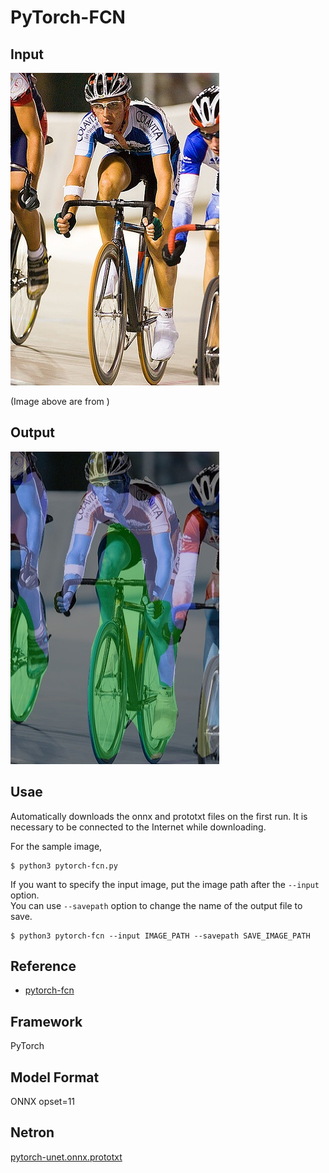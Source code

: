 # PyTorch-FCN

## Input
![Input](image.jpg)

(Image above are from []())

## Output

![Output](result.jpg)

## Usae

Automatically downloads the onnx and prototxt files on the first run.
It is necessary to be connected to the Internet while downloading.

For the sample image,
```
$ python3 pytorch-fcn.py
```

If you want to specify the input image, put the image path after the `--input` option.  
You can use `--savepath` option to change the name of the output file to save.
```
$ python3 pytorch-fcn --input IMAGE_PATH --savepath SAVE_IMAGE_PATH
```

## Reference

- [pytorch-fcn](https://github.com/wkentaro/pytorch-fcn)

## Framework

PyTorch

## Model Format

ONNX opset=11

## Netron

[pytorch-unet.onnx.prototxt](https://storage.googleapis.com/ailia-models/pytorch_fcn/pytorch_fcn32s.onnx.prototxt)
